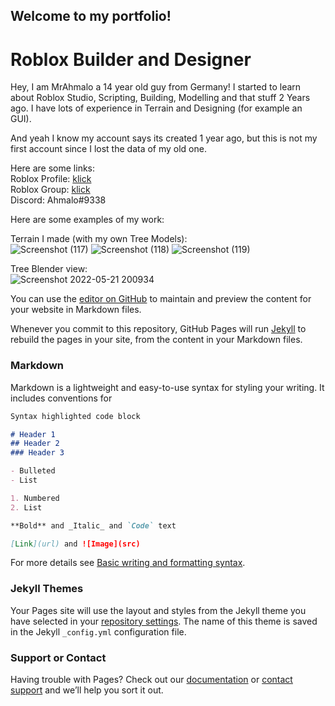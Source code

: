 ## Welcome to my portfolio!

# Roblox Builder and Designer

Hey, I am MrAhmalo a 14 year old guy from Germany!
I started to learn about Roblox Studio, Scripting, Building, Modelling and that stuff 2 Years ago.
I have lots of experience in Terrain and Designing (for example an GUI).

And yeah I know my account says its created 1 year ago, but this is not my first account since I lost the data of my old one.


Here are some links:  
Roblox Profile: [klick](https://www.roblox.com/users/2462407905/profile)   
Roblox Group: [klick](https://www.roblox.com/groups/10279185/Golegana)   
Discord: Ahmalo#9338   

Here are some examples of my work: 

Terrain I made (with my own Tree Models):   
![Screenshot (117)](https://user-images.githubusercontent.com/98891212/169664192-b6304875-db52-450f-a73d-d485d1134c23.png)
![Screenshot (118)](https://user-images.githubusercontent.com/98891212/169664193-57ed04c2-6c32-4b94-89ea-2138a75e004f.png)
![Screenshot (119)](https://user-images.githubusercontent.com/98891212/169664194-8a0bd610-d2f0-49e8-bbb1-6581da8c9c10.png)


Tree Blender view:  
![Screenshot 2022-05-21 200934](https://user-images.githubusercontent.com/98891212/169664270-8000b99b-a1e2-4574-bc53-630c8a7f40e7.png)





You can use the [editor on GitHub](https://github.com/MrAhmalo/roblox-portfolio/edit/gh-pages/index.md) to maintain and preview the content for your website in Markdown files.

Whenever you commit to this repository, GitHub Pages will run [Jekyll](https://jekyllrb.com/) to rebuild the pages in your site, from the content in your Markdown files.

### Markdown

Markdown is a lightweight and easy-to-use syntax for styling your writing. It includes conventions for

```markdown
Syntax highlighted code block

# Header 1
## Header 2
### Header 3

- Bulleted
- List

1. Numbered
2. List

**Bold** and _Italic_ and `Code` text

[Link](url) and ![Image](src)
```

For more details see [Basic writing and formatting syntax](https://docs.github.com/en/github/writing-on-github/getting-started-with-writing-and-formatting-on-github/basic-writing-and-formatting-syntax).

### Jekyll Themes

Your Pages site will use the layout and styles from the Jekyll theme you have selected in your [repository settings](https://github.com/MrAhmalo/roblox-portfolio/settings/pages). The name of this theme is saved in the Jekyll `_config.yml` configuration file.

### Support or Contact

Having trouble with Pages? Check out our [documentation](https://docs.github.com/categories/github-pages-basics/) or [contact support](https://support.github.com/contact) and we’ll help you sort it out.
